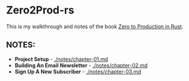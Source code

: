 # Zero2Prod-rs

This is my walkthrough and notes of the book [Zero to Production in Rust](https://www.zero2prod.com/).

## NOTES:
- **Project Setup** - [./notes/chapter-01.md](./notes/chapter-01.md)
- **Building An Email Newsletter** - [./notes/chapter-02.md](./notes/chapter-02.md)
- **Sign Up A New Subscriber** - [./notes/chapter-03.md](./notes/chapter-03.md)
